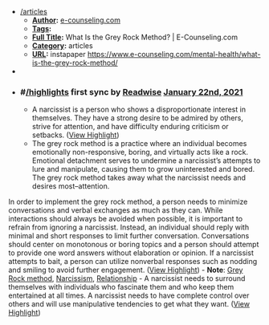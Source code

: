 - [/articles]()
    - **[Author]():** [e-counseling.com]()
    - **[Tags]():**
    - **[Full Title]():** What Is the Grey Rock Method? | E-Counseling.com
    - **[Category]():** articles
    - **[URL]():** instapaper https://www.e-counseling.com/mental-health/what-is-the-grey-rock-method/
- 
- ### #[/highlights]() first sync by [Readwise]() [January 22nd, 2021]()
    - A narcissist is a person who shows a disproportionate interest in themselves. They have a strong desire to be admired by others, strive for attention, and have difficulty enduring criticism or setbacks. ([View Highlight](https://instapaper.com/read/1379943735/15260480))
    - The grey rock method is a practice where an individual becomes emotionally non-responsive, boring, and virtually acts like a rock. Emotional detachment serves to undermine a narcissist’s attempts to lure and manipulate, causing them to grow uninterested and bored. The grey rock method takes away what the narcissist needs and desires most–attention.

In order to implement the grey rock method, a person needs to minimize conversations and verbal exchanges as much as they can. While interactions should always be avoided when possible, it is important to refrain from ignoring a narcissist. Instead, an individual should reply with minimal and short responses to limit further conversation. Conversations should center on monotonous or boring topics and a person should attempt to provide one word answers without elaboration or opinion. If a narcissist attempts to bait, a person can utilize nonverbal responses such as nodding and smiling to avoid further engagement. ([View Highlight](https://instapaper.com/read/1379943735/15260495))
        - **Note**: [Grey Rock method](), [Narcissism](), [Relationship]()
    - A narcissist needs to surround themselves with individuals who fascinate them and who keep them entertained at all times. A narcissist needs to have complete control over others and will use manipulative tendencies to get what they want. ([View Highlight](https://instapaper.com/read/1379943735/15260506))
